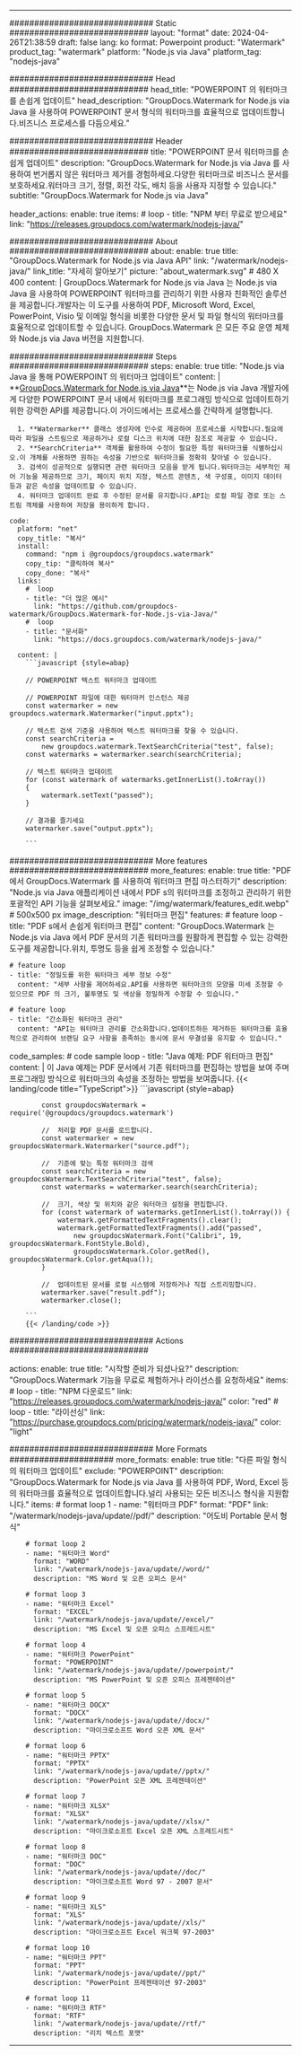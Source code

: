 
---
############################# Static ############################
layout: "format"
date:  2024-04-26T21:38:59
draft: false
lang: ko
format: Powerpoint
product: "Watermark"
product_tag: "watermark"
platform: "Node.js via Java"
platform_tag: "nodejs-java"

############################# Head ############################
head_title: "POWERPOINT 의 워터마크를 손쉽게 업데이트"
head_description: "GroupDocs.Watermark for Node.js via Java 을 사용하여 POWERPOINT 문서 형식의 워터마크를 효율적으로 업데이트합니다.비즈니스 프로세스를 다듬으세요."

############################# Header ############################
title: "POWERPOINT 문서 워터마크를 손쉽게 업데이트" 
description: "GroupDocs.Watermark for Node.js via Java 를 사용하여 번거롭지 않은 워터마크 제거를 경험하세요.다양한 워터마크로 비즈니스 문서를 보호하세요.워터마크 크기, 정렬, 회전 각도, 배치 등을 사용자 지정할 수 있습니다."
subtitle: "GroupDocs.Watermark for Node.js via Java" 

header_actions:
  enable: true
  items:
    #  loop
    - title: "NPM 부터 무료로 받으세요"
      link: "https://releases.groupdocs.com/watermark/nodejs-java/"
      
############################# About ############################
about:
    enable: true
    title: "GroupDocs.Watermark for Node.js via Java API"
    link: "/watermark/nodejs-java/"
    link_title: "자세히 알아보기"
    picture: "about_watermark.svg" # 480 X 400
    content: |
       GroupDocs.Watermark for Node.js via Java 는 Node.js via Java 을 사용하여 POWERPOINT 워터마크를 관리하기 위한 사용자 친화적인 솔루션을 제공합니다.개발자는 이 도구를 사용하여 PDF, Microsoft Word, Excel, PowerPoint, Visio 및 이메일 형식을 비롯한 다양한 문서 및 파일 형식의 워터마크를 효율적으로 업데이트할 수 있습니다. GroupDocs.Watermark 은 모든 주요 운영 체제와 Node.js via Java 버전을 지원합니다.

############################# Steps ############################
steps:
    enable: true
    title: "Node.js via Java 을 통해 POWERPOINT 의 워터마크 업데이트"
    content: |
      **[GroupDocs.Watermark for Node.js via Java](https://products.groupdocs.com/watermark/nodejs-java/)**는 Node.js via Java 개발자에게 다양한 POWERPOINT 문서 내에서 워터마크를 프로그래밍 방식으로 업데이트하기 위한 강력한 API를 제공합니다.이 가이드에서는 프로세스를 간략하게 설명합니다.
      
      1. **Watermarker** 클래스 생성자에 인수로 제공하여 프로세스를 시작합니다.필요에 따라 파일을 스트림으로 제공하거나 로컬 디스크 위치에 대한 참조로 제공할 수 있습니다.
      2. **SearchCriteria** 객체를 활용하여 수정이 필요한 특정 워터마크를 식별하십시오.이 개체를 사용하면 원하는 속성을 기반으로 워터마크를 정확히 찾아낼 수 있습니다.
      3. 검색이 성공적으로 실행되면 관련 워터마크 모음을 받게 됩니다.워터마크는 세부적인 제어 기능을 제공하므로 크기, 페이지 위치 지정, 텍스트 콘텐츠, 색 구성표, 이미지 데이터 등과 같은 속성을 업데이트할 수 있습니다.
      4. 워터마크 업데이트 완료 후 수정된 문서를 유지합니다.API는 로컬 파일 경로 또는 스트림 객체를 사용하여 저장을 용이하게 합니다.
   
    code:
      platform: "net"
      copy_title: "복사"
      install:
        command: "npm i @groupdocs/groupdocs.watermark"
        copy_tip: "클릭하여 복사"
        copy_done: "복사"
      links:
        #  loop
        - title: "더 많은 예시"
          link: "https://github.com/groupdocs-watermark/GroupDocs.Watermark-for-Node.js-via-Java/"
        #  loop
        - title: "문서화"
          link: "https://docs.groupdocs.com/watermark/nodejs-java/"
          
      content: |
        ```javascript {style=abap}

        // POWERPOINT 텍스트 워터마크 업데이트

        // POWERPOINT 파일에 대한 워터마커 인스턴스 제공
        const watermarker = new groupdocs.watermark.Watermarker("input.pptx");

        // 텍스트 검색 기준을 사용하여 텍스트 워터마크를 찾을 수 있습니다.
        const searchCriteria = 
            new groupdocs.watermark.TextSearchCriteria("test", false);
        const watermarks = watermarker.search(searchCriteria);
        
        // 텍스트 워터마크 업데이트
        for (const watermark of watermarks.getInnerList().toArray())
        {
            watermark.setText("passed");
        }

        // 결과를 즐기세요
        watermarker.save("output.pptx");
        
        ```            

############################# More features ############################
more_features:
  enable: true
  title: "PDF 에서 GroupDocs.Watermark 를 사용하여 워터마크 편집 마스터하기"
  description: "Node.js via Java 애플리케이션 내에서 PDF s의 워터마크를 조정하고 관리하기 위한 포괄적인 API 기능을 살펴보세요."
  image: "/img/watermark/features_edit.webp" # 500x500 px
  image_description: "워터마크 편집"
  features:
    # feature loop
    - title: "PDF s에서 손쉽게 워터마크 편집"
      content: "GroupDocs.Watermark 는 Node.js via Java 에서 PDF 문서의 기존 워터마크를 원활하게 편집할 수 있는 강력한 도구를 제공합니다.위치, 투명도 등을 쉽게 조정할 수 있습니다."

    # feature loop
    - title: "정밀도를 위한 워터마크 세부 정보 수정"
      content: "세부 사항을 제어하세요.API를 사용하면 워터마크의 모양을 미세 조정할 수 있으므로 PDF 의 크기, 불투명도 및 색상을 정밀하게 수정할 수 있습니다."

    # feature loop
    - title: "간소화된 워터마크 관리"
      content: "API는 워터마크 관리를 간소화합니다.업데이트하든 제거하든 워터마크를 효율적으로 관리하여 브랜딩 요구 사항을 충족하는 동시에 문서 무결성을 유지할 수 있습니다."
      
  code_samples:
    # code sample loop
    - title: "Java 예제: PDF 워터마크 편집"
      content: |
        이 Java 예제는 PDF 문서에서 기존 워터마크를 편집하는 방법을 보여 주며 프로그래밍 방식으로 워터마크의 속성을 조정하는 방법을 보여줍니다.
        {{< landing/code title="TypeScript">}}
        ```javascript {style=abap}
        
            const groupdocsWatermark = require('@groupdocs/groupdocs.watermark')

            //  처리할 PDF 문서를 로드합니다.
            const watermarker = new groupdocsWatermark.Watermarker("source.pdf");

            //  기준에 맞는 특정 워터마크 검색
            const searchCriteria = new groupdocsWatermark.TextSearchCriteria("test", false);
            const watermarks = watermarker.search(searchCriteria);
  
            //  크기, 색상 및 위치와 같은 워터마크 설정을 편집합니다.
            for (const watermark of watermarks.getInnerList().toArray()) {
                watermark.getFormattedTextFragments().clear();
                watermark.getFormattedTextFragments().add("passed", 
                    new groupdocsWatermark.Font("Calibri", 19, groupdocsWatermark.FontStyle.Bold), 
                    groupdocsWatermark.Color.getRed(), groupdocsWatermark.Color.getAqua());
            }

            //  업데이트된 문서를 로컬 시스템에 저장하거나 직접 스트리밍합니다.
            watermarker.save("result.pdf");
            watermarker.close();

        ```
        {{< /landing/code >}}


############################# Actions ############################

actions:
  enable: true
  title: "시작할 준비가 되셨나요?"
  description: "GroupDocs.Watermark 기능을 무료로 체험하거나 라이선스를 요청하세요"
  items:
    #  loop
    - title: "NPM 다운로드"
      link: "https://releases.groupdocs.com/watermark/nodejs-java/"
      color: "red"
        #  loop
    - title: "라이선싱"
      link: "https://purchase.groupdocs.com/pricing/watermark/nodejs-java/"
      color: "light"


############################# More Formats #####################
more_formats:
    enable: true
    title: "다른 파일 형식의 워터마크 업데이트"
    exclude: "POWERPOINT"
    description: "GroupDocs.Watermark for Node.js via Java 를 사용하여 PDF, Word, Excel 등의 워터마크를 효율적으로 업데이트합니다.널리 사용되는 모든 비즈니스 형식을 지원합니다."
    items: 
        # format loop 1
        - name: "워터마크 PDF"
          format: "PDF"
          link: "/watermark/nodejs-java/update//pdf/"
          description: "어도비 Portable 문서 형식"

        # format loop 2
        - name: "워터마크 Word"
          format: "WORD"
          link: "/watermark/nodejs-java/update//word/"
          description: "MS Word 및 오픈 오피스 문서"
          
        # format loop 3
        - name: "워터마크 Excel"
          format: "EXCEL"
          link: "/watermark/nodejs-java/update//excel/"
          description: "MS Excel 및 오픈 오피스 스프레드시트"

        # format loop 4
        - name: "워터마크 PowerPoint"
          format: "POWERPOINT"
          link: "/watermark/nodejs-java/update//powerpoint/"
          description: "MS PowerPoint 및 오픈 오피스 프레젠테이션"

        # format loop 5
        - name: "워터마크 DOCX"
          format: "DOCX"
          link: "/watermark/nodejs-java/update//docx/"
          description: "마이크로소프트 Word 오픈 XML 문서"
          
        # format loop 6
        - name: "워터마크 PPTX"
          format: "PPTX"
          link: "/watermark/nodejs-java/update//pptx/"
          description: "PowerPoint 오픈 XML 프레젠테이션"
          
        # format loop 7
        - name: "워터마크 XLSX"
          format: "XLSX"
          link: "/watermark/nodejs-java/update//xlsx/"
          description: "마이크로소프트 Excel 오픈 XML 스프레드시트"

        # format loop 8
        - name: "워터마크 DOC"
          format: "DOC"
          link: "/watermark/nodejs-java/update//doc/"
          description: "마이크로소프트 Word 97 - 2007 문서"

        # format loop 9
        - name: "워터마크 XLS"
          format: "XLS"
          link: "/watermark/nodejs-java/update//xls/"
          description: "마이크로소프트 Excel 워크북 97-2003"

        # format loop 10
        - name: "워터마크 PPT"
          format: "PPT"
          link: "/watermark/nodejs-java/update//ppt/"
          description: "PowerPoint 프레젠테이션 97-2003"

        # format loop 11
        - name: "워터마크 RTF"
          format: "RTF"
          link: "/watermark/nodejs-java/update//rtf/"
          description: "리치 텍스트 포맷"

---